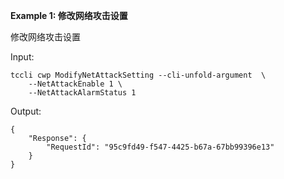 **Example 1: 修改网络攻击设置**

修改网络攻击设置

Input: 

```
tccli cwp ModifyNetAttackSetting --cli-unfold-argument  \
    --NetAttackEnable 1 \
    --NetAttackAlarmStatus 1
```

Output: 
```
{
    "Response": {
        "RequestId": "95c9fd49-f547-4425-b67a-67bb99396e13"
    }
}
```

